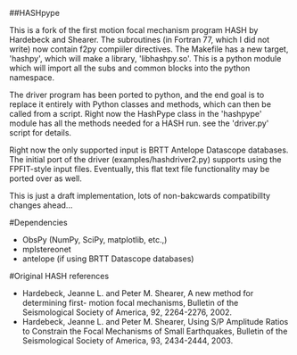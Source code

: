 ##HASHpype

This is a fork of the first motion focal mechanism program HASH by Hardebeck and Shearer. The subroutines (in Fortran 77, which I did not write) now contain f2py compiiler directives. The Makefile has a new target, 'hashpy', which will make a library, 'libhashpy.so'. This is a python module which will import all the subs and common blocks into the python namespace.

The driver program has been ported to python, and the end goal is to replace it entirely with Python classes and methods, which can then be called from a script. Right now the HashPype class in the 'hashpype' module has all the methods needed for a HASH run. see the 'driver.py' script for details.

Right now the only supported input is BRTT Antelope Datascope databases. The initial port of the driver (examples/hashdriver2.py) supports using the FPFIT-style input files. Eventually, this flat text file functionality may be ported over as well.

This is just a draft implementation, lots of non-bakcwards compatibillty changes ahead...

#Dependencies
* ObsPy (NumPy, SciPy, matplotlib, etc.,)
* mplstereonet
* antelope (if using BRTT Datascope databases)

#Original HASH references

* Hardebeck, Jeanne L. and Peter M. Shearer, A new method for determining first-
  motion focal mechanisms, Bulletin of the Seismological Society of America, 92,
  2264-2276, 2002.
* Hardebeck, Jeanne L. and Peter M. Shearer, Using S/P Amplitude Ratios to
  Constrain the Focal Mechanisms of Small Earthquakes, Bulletin of the
  Seismological Society of America, 93, 2434-2444, 2003.

